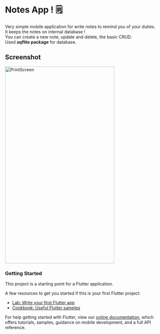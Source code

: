 # Notes App ! :spiral_notepad:

Very simple mobile application for write notes to remind you of your duties. It keeps the notes on internal database ! <br>
You can create a new note, update and delete, the basic CRUD. <br>
Used **sqflite package** for database.

## Screenshot
<img src="https://user-images.githubusercontent.com/95984151/159389284-0cb87426-4755-410a-8302-830ad17f608f.png" width=360, height=650 alt='PrintScreen'>

### Getting Started

This project is a starting point for a Flutter application.

A few resources to get you started if this is your first Flutter project:

- [Lab: Write your first Flutter app](https://flutter.dev/docs/get-started/codelab)
- [Cookbook: Useful Flutter samples](https://flutter.dev/docs/cookbook)

For help getting started with Flutter, view our
[online documentation](https://flutter.dev/docs), which offers tutorials,
samples, guidance on mobile development, and a full API reference.
